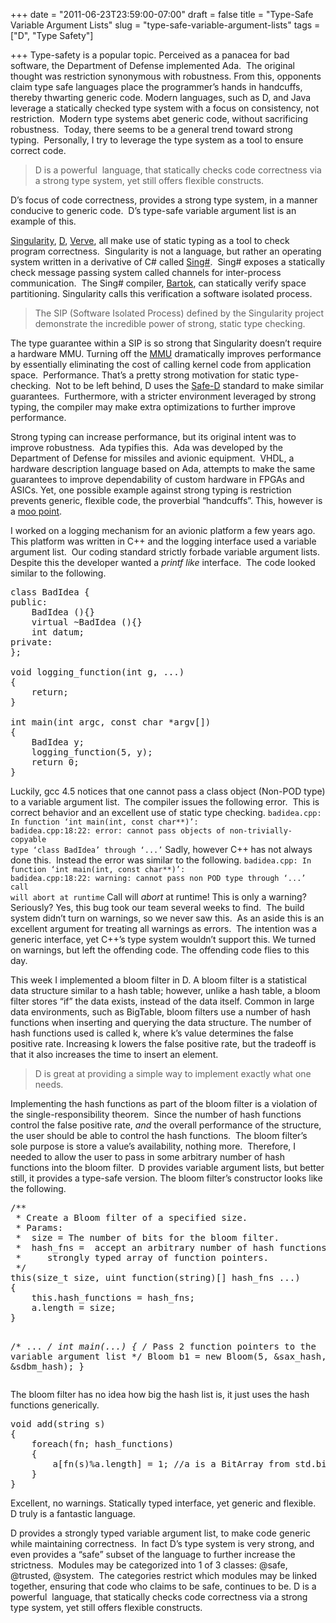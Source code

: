 +++
date = "2011-06-23T23:59:00-07:00"
draft = false
title = "Type-Safe Variable Argument Lists"
slug = "type-safe-variable-argument-lists"
tags = ["D", "Type Safety"]

+++
Type-safety is a popular topic. Perceived as a panacea for bad software, the Department of Defense implemented Ada.  The original thought was restriction synonymous with robustness. From this, opponents claim type safe languages place the programmer’s hands in handcuffs, thereby thwarting generic code. Modern languages, such as D, and Java leverage a statically checked type system with a focus on consistency, not restriction.  Modern type systems abet generic code, without sacrificing robustness.  Today, there seems to be a general trend toward strong typing.  Personally, I try to leverage the type system as a tool to ensure correct code.
<blockquote class="pullquote pqRight">D is a powerful  language, that statically checks code correctness via a strong type system, yet still offers flexible constructs.</blockquote>
D’s focus of code correctness, provides a strong type system, in a manner conducive to generic code.  D’s type-safe variable argument list is an example of this.<!--more-->

<a href="http://research.microsoft.com/en-us/projects/singularity/">Singularity</a>, <a href="http://www.d-programming-language.org">D</a>, <a href="http://channel9.msdn.com/Shows/Going+Deep/Verve-A-Type-Safe-Operating-System">Verve</a>, all make use of static typing as a tool to check program correctness.  Singularity is not a language, but rather an operating system written in a derivative of C# called <a href="http://en.wikipedia.org/wiki/Sing_Sharp">Sing#</a>.  Sing# exposes a statically check message passing system called channels for inter-process communication.  The Sing# compiler, <a href="http://en.wikipedia.org/wiki/Bartok_%28compiler%29">Bartok</a>, can statically verify space partitioning. Singularity calls this verification a software isolated process.
<blockquote class="pullquote">The SIP (Software Isolated Process) defined by the Singularity project demonstrate the incredible power of strong, static type checking.</blockquote>
The type guarantee within a SIP is so strong that Singularity doesn’t require a hardware MMU. Turning off the <a href="http://en.wikipedia.org/wiki/Memory_management_unit">MMU</a> dramatically improves performance by essentially eliminating the cost of calling kernel code from application space.  Performance. That’s a pretty strong motivation for static type-checking.  Not to be left behind, D uses the <a href="http://www.d-programming-language.org/safed.html">Safe-D</a> standard to make similar guarantees.  Furthermore, with a stricter environment leveraged by strong typing, the compiler may make extra optimizations to further improve performance.

Strong typing can increase performance, but its original intent was to improve robustness.  Ada typifies this.  Ada was developed by the Department of Defense for missiles and avionic equipment.  VHDL, a hardware description language based on Ada, attempts to make the same guarantees to improve dependability of custom hardware in FPGAs and ASICs. Yet, one possible example against strong typing is restriction prevents generic, flexible code, the proverbial “handcuffs”. This, however is a <a href="http://www.urbandictionary.com/define.php?term=moo+point">moo point</a>.

I worked on a logging mechanism for an avionic platform a few years ago.  This platform was written in C++ and the logging interface used a variable argument list.  Our coding standard strictly forbade variable argument lists. Despite this the developer wanted a <em>printf like </em>interface.  The code looked similar to the following.
<pre lang="cpp" escaped="true">class BadIdea {
public:
    BadIdea (){}
    virtual ~BadIdea (){}
    int datum;
private:
};

void logging_function(int g, ...)
{
    return;
}

int main(int argc, const char *argv[])
{
    BadIdea y;
    logging_function(5, y);
    return 0;
}</pre>
Luckily, gcc 4.5 notices that one cannot pass a class object (Non-POD type) to a variable argument list.  The compiler issues the following error.  This is correct behavior and an excellent use of static type checking.
<code>badidea.cpp: In function ‘int main(int, const char**)’:
badidea.cpp:18:22: error: cannot pass objects of non-trivially-copyable type
‘class BadIdea’ through ‘...’</code>
Sadly, however C++ has not always done this.  Instead the error was similar to the following.
<code>badidea.cpp: In function ‘int main(int, const char**)’:
badidea.cpp:18:22: warning: cannot pass non POD type through ‘...’
call will abort at runtime</code>
Call will <em>abort</em> at runtime! This is only a warning? Seriously? Yes, this bug took our team several weeks to find.  The build system didn’t turn on warnings, so we never saw this.  As an aside this is an excellent argument for treating all warnings as errors.  The intention was a generic interface, yet C++’s type system wouldn’t support this. We turned on warnings, but left the offending code. The offending code flies to this day.

This week I implemented a bloom filter in D. A bloom filter is a statistical data structure similar to a hash table; however, unlike a hash table, a bloom filter stores “if” the data exists, instead of the data itself. Common in large data environments, such as BigTable, bloom filters use a number of hash functions when inserting and querying the data structure. The number of hash functions used is called k, where k’s value determines the false positive rate. Increasing k lowers the false positive rate, but the tradeoff is that it also increases the time to insert an element.
<blockquote class="pullquote pqRight">D is great at providing a simple way to implement exactly what one needs.</blockquote>
Implementing the hash functions as part of the bloom filter is a violation of the single-responsibility theorem.  Since the number of hash functions control the false positive rate, <em>and </em>the overall performance of the structure, the user should be able to control the hash functions.  The bloom filter’s sole purpose is store a value’s availability, nothing more.  Therefore, I needed to allow the user to pass in some arbitrary number of hash functions into the bloom filter.  D provides variable argument lists, but better still, it provides a type-safe version. The bloom filter’s constructor looks like the following.
<pre lang="d" escaped="true">/**
 * Create a Bloom filter of a specified size.
 * Params:
 *	size = The number of bits for the bloom filter.
 *	hash_fns =	accept an arbitrary number of hash functions as a
 *     strongly typed array of function pointers.
 */
this(size_t size, uint function(string)[] hash_fns ...)
{
    this.hash_functions = hash_fns;
    a.length = size;
}

/* ... */
int main(...)
{
      /* Pass 2 function pointers to the variable argument list */
      Bloom b1 = new Bloom(5, &amp;sax_hash, &amp;sdbm_hash);
}</pre>
The bloom filter has no idea how big the hash list is, it just uses the hash functions generically.
<pre lang="d" escaped="true">void add(string s)
{
    foreach(fn; hash_functions)
    {
        a[fn(s)%a.length] = 1; //a is a BitArray from std.bitmanip
    }
}</pre>
Excellent, no warnings. Statically typed interface, yet generic and flexible.  D truly is a fantastic language.

D provides a strongly typed variable argument list, to make code generic while maintaining correctness.  In fact D’s type system is very strong, and even provides a “safe” subset of the language to further increase the strictness.  Modules may be categorized into 1 of 3 classes: @safe, @trusted, @system.  The categories restrict which modules may be linked together, ensuring that code who claims to be safe, continues to be. D is a powerful  language, that statically checks code correctness via a strong type system, yet still offers flexible constructs.
